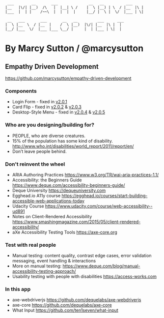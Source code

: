 
```
 ___        __       ___              __   __          ___         
|__   |\/| |__)  /\   |  |__| \ /    |  \ |__) | \  / |__  |\ |    
|___  |  | |    /~~\  |  |  |  |     |__/ |  \ |  \/  |___ | \|    
                                                                   
 __   ___       ___       __   __         ___      ___             
|  \ |__  \  / |__  |    /  \ |__)  |\/| |__  |\ |  |              
|__/ |___  \/  |___ |___ \__/ |     |  | |___ | \|  |              

```

# By Marcy Sutton / @marcysutton

## Empathy Driven Development
https://github.com/marcysutton/empathy-driven-development




### Components
- Login Form  - fixed in [v2.0.1](https://github.com/marcysutton/empathy-driven-development/tree/v2.0.1)
- Card Flip - fixed in [v2.0.2](https://github.com/marcysutton/empathy-driven-development/tree/v2.0.2) & [v2.0.3](https://github.com/marcysutton/empathy-driven-development/tree/v2.0.3)
- Desktop-Style Menu - fixed in [v2.0.4](https://github.com/marcysutton/empathy-driven-development/tree/v2.0.4) & [v2.0.5](https://github.com/marcysutton/empathy-driven-development/tree/v2.0.5)








### Who are you designing/building for?

- PEOPLE, who are diverse creatures.
- 15% of the population has some kind of disability. http://www.who.int/disabilities/world_report/2011/report/en/
- Don’t leave people behind.







### Don't reinvent the wheel

- ARIA Authoring Practices https://www.w3.org/TR/wai-aria-practices-1.1/
- Accessibility: the Beginners Guide https://www.deque.com/accessibility-beginners-guide/
- Deque University https://dequeuniversity.com
- Egghead.io A11y course https://egghead.io/courses/start-building-accessible-web-applications-today
- Udacity Course https://www.udacity.com/course/web-accessibility--ud891
- Notes on Client-Rendered Accessibility https://www.smashingmagazine.com/2015/05/client-rendered-accessibility/
- aXe Accessibility Testing Tools https://axe-core.org


 



### Test with real people

- Manual testing: content quality, contrast edge cases, error validation messaging, event handling & interactions
- More on manual testing: https://www.deque.com/blog/manual-accessibility-testing-approach/
- Usability testing with people with disabilities https://access-works.com




### In this app

- axe-webdriverjs https://github.com/dequelabs/axe-webdriverjs
- axe-core https://github.com/dequelabs/axe-core
- What Input https://github.com/ten1seven/what-input
